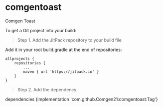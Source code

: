 # comgentoast
Comgen Toast


To get a Git project into your build:

> Step 1. Add the JitPack repository to your build file

  Add it in your root build.gradle at the end of repositories:
  
  	allprojects {
		repositories {
			...
			maven { url 'https://jitpack.io' }
		}
	}
  
  
  > Step 2. Add the dependency
  
  dependencies {implementation 'com.github.Comgen21:comgentoast:Tag'}
